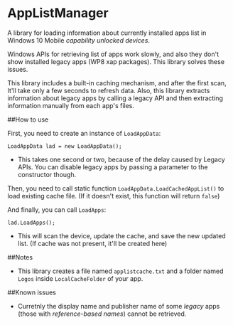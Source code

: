 # AppListManager
A library for loading information about currently installed apps list in Windows 10 Mobile *capability unlocked devices*.

Windows APIs for retrieving list of apps work slowly, and also they don't show installed legacy apps (WP8 xap packages). This library solves these issues.

This library includes a built-in caching mechanism, and after the first scan, It'll take only a few seconds to refresh data. Also, this library extracts information about legacy apps by calling a legacy API and then extracting information manually from each app's files.


##How to use

First, you need to create an instance of `LoadAppData`:

```
LoadAppData lad = new LoadAppData();
```

* This takes one second or two, because of the delay caused by Legacy APIs. You can disable legacy apps by passing a parameter to the constructor though.

Then, you need to call static function `LoadAppData.LoadCachedAppList()` to load existing cache file. (If it doesn't exist, this function will return `false`)

And finally, you can call `LoadApps`:

```
lad.LoadApps();
```

* This will scan the device, update the cache, and save the new updated list. (If cache was not present, it'll be created here)


##Notes

- This library creates a file named `applistcache.txt` and a folder named `Logos` inside `LocalCacheFolder` of your app.


##Known issues

- Curretnly the display name and publisher name of some *legacy* apps (those with *reference-based names*) cannot be retrieved.
